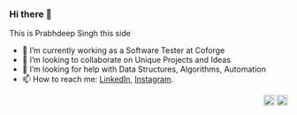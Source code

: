### Hi there 👋

This is Prabhdeep Singh this side
<!--
**prabhdeepsingh3499/prabhdeepsingh3499** is a ✨ _special_ ✨ repository because its `README.md` (this file) appears on your GitHub profile.
-->

- 🌱 I’m currently working as a Software Tester at Coforge 
- 👯 I’m looking to collaborate on Unique Projects and Ideas
- 🤔 I’m looking for help with Data Structures, Algorithms, Automation 
- 📫 How to reach me: [LinkedIn](https://www.linkedin.com/in/prabhdeepsingh0304/), [Instagram](https://www.instagram.com/prabhdeep_singh.3499/).

<p align="right">
<a href=https://www.instagram.com/prabhdeep.singh.3499/ target="blank"><img align="center" src=https://cdn.jsdelivr.net/npm/simple-icons@3.0.1/icons/instagram.svg alt="prabhdeep.singh.3499" height="20" width="20" /></a>
<a href=https://www.linkedin.com/in/prabhdeep-singh-946672156/ target="blank"><img align="center" src=https://cdn.jsdelivr.net/npm/simple-icons@3.0.1/icons/linkedin.svg alt="prabhdeep-singh-946672156" height="20" width="20" /></a>
</p>
